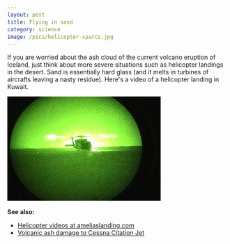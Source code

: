 ```yaml
---
layout: post
title: Flying in sand
category: science
image: /pics/helicopter-sparcs.jpg
---
```


If you are worried about the ash cloud of the current volcano eruption of Iceland, just think about more severe situations such as helicopter landings in the desert. Sand is essentially hard glass (and it melts in turbines of aircrafts leaving a nasty residue). Here's a video of a helicopter landing in Kuwait.

<span class="center"><a href="http://www.ameliaslanding.com/images/Videos/Night_visioin_HH-60H_ldg_Kuwait.mpg"><img src="/pics/helicopter-sparcs.jpg" width="352" alt="Helicopter landing in Kuwait"/></a></span>

**See also:**

* [Helicopter videos at ameliaslanding.com][1]
* [Volcanic ash damage to Cessna Citation Jet][2]

[1]: http://www.ameliaslanding.com/helicopter_videos.htm
[2]: http://www.hoax-slayer.com/cessna-citation-ash-damage.shtml
